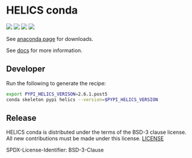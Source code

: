 # HELICS conda

[![](https://anaconda.org/gmlc-tdc/helics/badges/platforms.svg)](https://anaconda.org/gmlc-tdc/helics)
[![](https://anaconda.org/gmlc-tdc/helics/badges/latest_release_date.svg)](https://anaconda.org/gmlc-tdc/helics)
[![](https://anaconda.org/gmlc-tdc/helics/badges/version.svg)](https://anaconda.org/gmlc-tdc/helics)
[![](https://anaconda.org/gmlc-tdc/helics/badges/downloads.svg)](https://anaconda.org/gmlc-tdc/helics)

See [anaconda page](https://anaconda.org/gmlc-tdc/helics) for downloads.

See [docs](https://helics.readthedocs.io/en/latest/) for more information.

## Developer

Run the following to generate the recipe:

```bash
export PYPI_HELICS_VERISON=2.6.1.post5
conda skeleton pypi helics --version=$PYPI_HELICS_VERSION
```

## Release

HELICS conda is distributed under the terms of the BSD-3 clause license. All new
contributions must be made under this license. [LICENSE](LICENSE)

SPDX-License-Identifier: BSD-3-Clause
